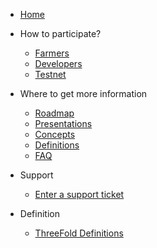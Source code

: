 * [Home](/)
* How to participate?
  * [Farmers](/tf_farming/README.md)
  * [Developers](/developers/README.md)
  * [Testnet](/testnet/README.md)

* Where to get more information
  * [Roadmap](/roadmap/readme.md)
  * [Presentations](/presentations/README.md)
  * [Concepts](/concepts/README.md)
  * [Definitions](/definitions/README.md)
  * [FAQ](/faq/README.md)
* Support
  * [Enter a support ticket](/support/README.md)

* Definition
  * [ThreeFold Definitions](/defintions/README.md)